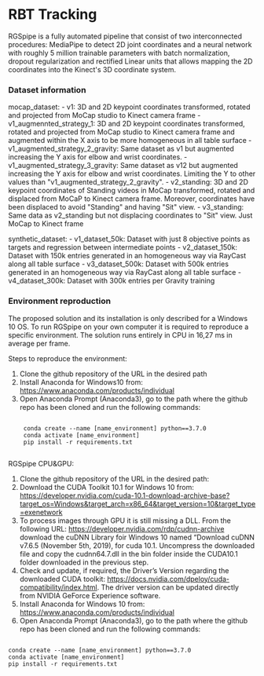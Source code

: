 # RBT Tracking


RGSpipe is a fully automated pipeline that consist of two interconnected procedures: MediaPipe to detect 2D joint coordinates and a neural network with roughly 5 million trainable parameters with batch normalization, dropout regularization and rectified Linear units that allows mapping the 2D coordinates into the Kinect's 3D coordinate system. 


### Dataset information
mocap_dataset:
    - v1: 3D and 2D keypoint coordinates transformed, rotated and projected from MoCap studio to Kinect camera frame
    - v1_augmennted_strategy_1: 3D and 2D keypoint coordinates transformed, rotated and projected from MoCap studio to Kinect camera frame and augmented within the X axis to be more homogeneous in all table surface
    - v1_augmented_strategy_2_gravity: Same dataset as v1 but augmented increasing the Y axis for elbow and wrist coordinates.
    - v1_augmented_strategy_3_gravity: Same dataset as v12 but augmented increasing the Y axis for elbow and wrist coordinates. Limiting the Y to other values than "v1_augmented_strategy_2_gravity".
    - v2_standing: 3D and 2D keypoint coordinates of Standing videos in MoCap transformed, rotated and displaced from MoCaP to Kinect camera frame. Moreover, coordinates have been displaced to avoid "Standing" and having "Sit" view.
    - v3_standing: Same data as v2_standing but not displacing coordinates to "Sit" view. Just MoCap to Kinect frame

    
synthetic_dataset:
    - v1_dataset_50k: Dataset with just 8 objective points as targets and regression between intermediate points
    - v2_dataset_150k: Dataset with 150k entries generated in an homogeneous way via RayCast along all table surface
    - v3_dataset_500k: Dataset with 500k entries generated in an homogeneous way via RayCast along all table surface
    - v4_dataset_300k: Dataset with 300k entries per Gravity training

### Environment reproduction
The proposed solution and its installation is only described for a Windows 10 OS. 
To run RGSpipe on your own computer it is required to reproduce a specific environment. The solution runs entirely in CPU in 16,27 ms in average per frame. 

Steps to reproduce the environment: 

1. Clone the github repository of the URL in the desired path
2. Install Anaconda for Windows10 from: https://www.anaconda.com/products/individual
3. Open Anaconda Prompt (Anaconda3), go to the path where the github repo has been cloned and run the following commands:
    <pre><code>
    conda create --name [name_environment] python==3.7.0
    conda activate [name_environment]
    pip install -r requirements.txt
    </code></pre>
    
  

RGSpipe CPU&GPU:

1. Clone the github repository of the URL in the desired path: 
2. Download the CUDA Toolkit 10.1 for Windows 10 from: https://developer.nvidia.com/cuda-10.1-download-archive-base?target_os=Windows&target_arch=x86_64&target_version=10&target_type=exenetwork
3. To process images through GPU it is still missing a DLL. From the following URL: https://developer.nvidia.com/rdp/cudnn-archive download the cuDNN Library foir Windows 10 named “Download cuDNN v7.6.5 (November 5th, 2019), for cuda 10.1. Uncompress the downloaded file and copy the cudnn64.7.dll in the bin folder inside the CUDA10.1 folder downloaded in the previous step.
4. Check and update, if required, the Driver’s Version regarding the downloaded CUDA toolkit: https://docs.nvidia.com/dpeloy/cuda-compatibility/index.html. The driver version can be updated directly from NVIDIA GeForce Experience software.
5. Install Anaconda for Windows 10 from: https://www.anaconda.com/products/individual
6. Open Anaconda Prompt (Anaconda3), go to the path where the github repo has been cloned and run the following commands:
<pre><code>
conda create --name [name_environment] python==3.7.0
conda activate [name_environment]
pip install -r requirements.txt
</code></pre>

